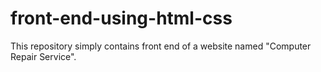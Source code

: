 # front-end-using-html-css
This repository simply contains front end of a website named "Computer Repair Service".
